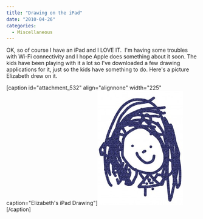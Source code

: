 ```yaml
---
title: "Drawing on the iPad"
date: "2010-04-26"
categories: 
  - Miscellaneous
---
```


OK, so of course I have an iPad and I LOVE IT.  I'm having some troubles with Wi-Fi connectivity and I hope Apple does something about it soon. The kids have been playing with it a lot so I've downloaded a few drawing applications for it, just so the kids have something to do. Here's a picture Elizabeth drew on it.

\[caption id="attachment\_532" align="alignnone" width="225" caption="Elizabeth's iPad Drawing"\][![](images/photo-225x300.jpg "Elizabeth's iPad Drawing")](http://www.thewargos.com/wp-content/uploads/2010/04/photo.jpg)\[/caption\]
